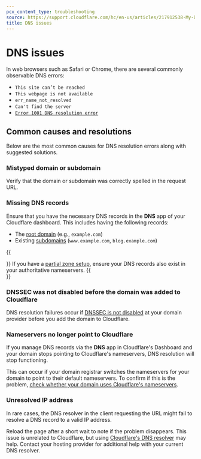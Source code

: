 ```yaml
---
pcx_content_type: troubleshooting
source: https://support.cloudflare.com/hc/en-us/articles/217912538-My-DNS-doesn-t-work
title: DNS issues
---
```


# DNS issues

In web browsers such as Safari or Chrome, there are several commonly observable DNS errors:

-   `This site can’t be reached`
-   `This webpage is not available`
-   `err_name_not_resolved`
-   `Can't find the server`
-   [`Error 1001 DNS resolution error`](/support/troubleshooting/cloudflare-errors/troubleshooting-cloudflare-1xxx-errors/#error-1001-dns-resolution-error)

## Common causes and resolutions

Below are the most common causes for DNS resolution errors along with suggested solutions.

### Mistyped domain or subdomain

Verify that the domain or subdomain was correctly spelled in the request URL.

### Missing DNS records

Ensure that you have the necessary DNS records in the **DNS** app of your Cloudflare dashboard. This includes having the following records:

-   The [root domain](/dns/manage-dns-records/how-to/create-root-domain/) (e.g., `example.com`)
-   Existing [subdomains](/dns/manage-dns-records/how-to/create-subdomain/) (`www.example.com`, `blog.example.com`)

{{<Aside type="note">}}
If you have a [partial zone setup](/dns/zone-setups/partial-setup), ensure your DNS records also exist in your authoritative nameservers.
{{</Aside>}}

### DNSSEC was not disabled before the domain was added to Cloudflare

DNS resolution failures occur if [DNSSEC is not disabled](/dns/dnssec/#disable-dnssec) at your domain provider before you add the domain to Cloudflare.

### Nameservers no longer point to Cloudflare

If you manage DNS records via the **DNS** app in Cloudflare's Dashboard and your domain stops pointing to Cloudflare's nameservers, DNS resolution will stop functioning.

This can occur if your domain registrar switches the nameservers for your domain to point to their default nameservers. To confirm if this is the problem, [check whether your domain uses Cloudflare's nameservers](/dns/zone-setups/full-setup/setup/#verify-changes).

### Unresolved IP address

In rare cases, the DNS resolver in the client requesting the URL might fail to resolve a DNS record to a valid IP address.

Reload the page after a short wait to note if the problem disappears. This issue is unrelated to Cloudflare, but using [Cloudflare's DNS resolver](/1.1.1.1/setup/) may help. Contact your hosting provider for additional help with your current DNS resolver.
